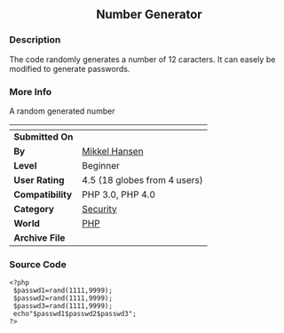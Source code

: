 ﻿<div align="center">

## Number Generator


</div>

### Description

The code randomly generates a number of 12 caracters. It can easely be modified to generate passwords.
 
### More Info
 
A random generated number


<span>             |<span>
---                |---
**Submitted On**   |
**By**             |[Mikkel Hansen](https://github.com/Planet-Source-Code/PSCIndex/blob/master/ByAuthor/mikkel-hansen.md)
**Level**          |Beginner
**User Rating**    |4.5 (18 globes from 4 users)
**Compatibility**  |PHP 3\.0, PHP 4\.0
**Category**       |[Security](https://github.com/Planet-Source-Code/PSCIndex/blob/master/ByCategory/security__8-14.md)
**World**          |[PHP](https://github.com/Planet-Source-Code/PSCIndex/blob/master/ByWorld/php.md)
**Archive File**   |[](https://github.com/Planet-Source-Code/mikkel-hansen-number-generator__8-843/archive/master.zip)





### Source Code

```
<?php
 $passwd1=rand(1111,9999);
 $passwd2=rand(1111,9999);
 $passwd3=rand(1111,9999);
 echo"$passwd1$passwd2$passwd3";
?>
```


